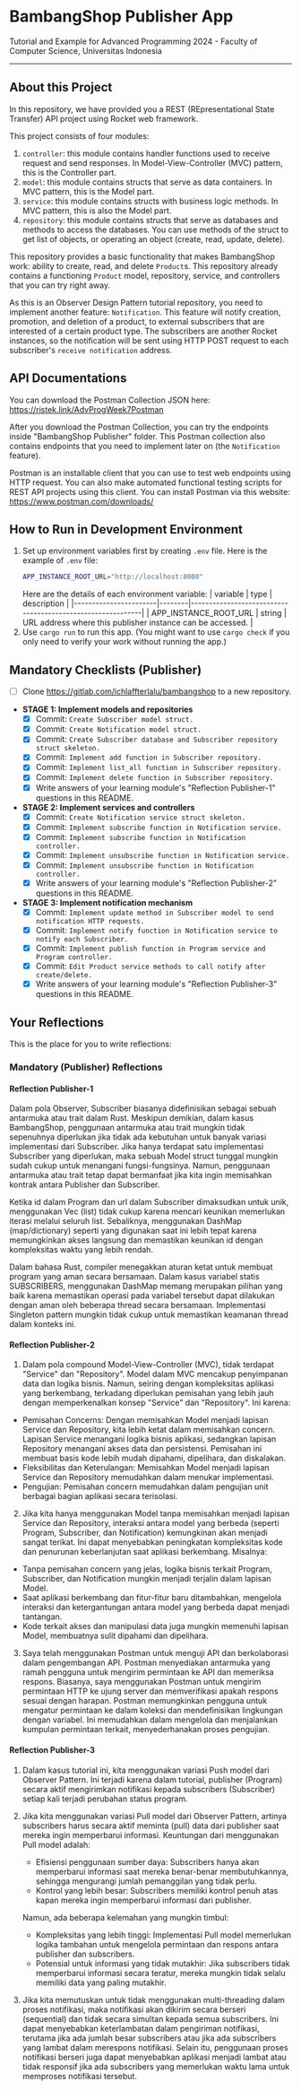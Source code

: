 # BambangShop Publisher App
Tutorial and Example for Advanced Programming 2024 - Faculty of Computer Science, Universitas Indonesia

---

## About this Project
In this repository, we have provided you a REST (REpresentational State Transfer) API project using Rocket web framework.

This project consists of four modules:
1.  `controller`: this module contains handler functions used to receive request and send responses.
    In Model-View-Controller (MVC) pattern, this is the Controller part.
2.  `model`: this module contains structs that serve as data containers.
    In MVC pattern, this is the Model part.
3.  `service`: this module contains structs with business logic methods.
    In MVC pattern, this is also the Model part.
4.  `repository`: this module contains structs that serve as databases and methods to access the databases.
    You can use methods of the struct to get list of objects, or operating an object (create, read, update, delete).

This repository provides a basic functionality that makes BambangShop work: ability to create, read, and delete `Product`s.
This repository already contains a functioning `Product` model, repository, service, and controllers that you can try right away.

As this is an Observer Design Pattern tutorial repository, you need to implement another feature: `Notification`.
This feature will notify creation, promotion, and deletion of a product, to external subscribers that are interested of a certain product type.
The subscribers are another Rocket instances, so the notification will be sent using HTTP POST request to each subscriber's `receive notification` address.

## API Documentations

You can download the Postman Collection JSON here: https://ristek.link/AdvProgWeek7Postman

After you download the Postman Collection, you can try the endpoints inside "BambangShop Publisher" folder.
This Postman collection also contains endpoints that you need to implement later on (the `Notification` feature).

Postman is an installable client that you can use to test web endpoints using HTTP request.
You can also make automated functional testing scripts for REST API projects using this client.
You can install Postman via this website: https://www.postman.com/downloads/

## How to Run in Development Environment
1.  Set up environment variables first by creating `.env` file.
    Here is the example of `.env` file:
    ```bash
    APP_INSTANCE_ROOT_URL="http://localhost:8000"
    ```
    Here are the details of each environment variable:
    | variable              | type   | description                                                |
    |-----------------------|--------|------------------------------------------------------------|
    | APP_INSTANCE_ROOT_URL | string | URL address where this publisher instance can be accessed. |
2.  Use `cargo run` to run this app.
    (You might want to use `cargo check` if you only need to verify your work without running the app.)

## Mandatory Checklists (Publisher)
-   [ ] Clone https://gitlab.com/ichlaffterlalu/bambangshop to a new repository.
-   **STAGE 1: Implement models and repositories**
    -   [x] Commit: `Create Subscriber model struct.`
    -   [x] Commit: `Create Notification model struct.`
    -   [x] Commit: `Create Subscriber database and Subscriber repository struct skeleton.`
    -   [x] Commit: `Implement add function in Subscriber repository.`
    -   [x] Commit: `Implement list_all function in Subscriber repository.`
    -   [x] Commit: `Implement delete function in Subscriber repository.`
    -   [x] Write answers of your learning module's "Reflection Publisher-1" questions in this README.
-   **STAGE 2: Implement services and controllers**
    -   [x] Commit: `Create Notification service struct skeleton.`
    -   [x] Commit: `Implement subscribe function in Notification service.`
    -   [x] Commit: `Implement subscribe function in Notification controller.`
    -   [x] Commit: `Implement unsubscribe function in Notification service.`
    -   [x] Commit: `Implement unsubscribe function in Notification controller.`
    -   [x] Write answers of your learning module's "Reflection Publisher-2" questions in this README.
-   **STAGE 3: Implement notification mechanism**
    -   [x] Commit: `Implement update method in Subscriber model to send notification HTTP requests.`
    -   [x] Commit: `Implement notify function in Notification service to notify each Subscriber.`
    -   [x] Commit: `Implement publish function in Program service and Program controller.`
    -   [x] Commit: `Edit Product service methods to call notify after create/delete.`
    -   [x] Write answers of your learning module's "Reflection Publisher-3" questions in this README.

## Your Reflections
This is the place for you to write reflections:

### Mandatory (Publisher) Reflections

#### Reflection Publisher-1
Dalam pola Observer, Subscriber biasanya didefinisikan sebagai sebuah antarmuka atau trait dalam Rust. Meskipun demikian, dalam kasus BambangShop, penggunaan antarmuka atau trait mungkin tidak sepenuhnya diperlukan jika tidak ada kebutuhan untuk banyak variasi implementasi dari Subscriber. Jika hanya terdapat satu implementasi Subscriber yang diperlukan, maka sebuah Model struct tunggal mungkin sudah cukup untuk menangani fungsi-fungsinya. Namun, penggunaan antarmuka atau trait tetap dapat bermanfaat jika kita ingin memisahkan kontrak antara Publisher dan Subscriber.

Ketika id dalam Program dan url dalam Subscriber dimaksudkan untuk unik, menggunakan Vec (list) tidak cukup karena mencari keunikan memerlukan iterasi melalui seluruh list. Sebaliknya, menggunakan DashMap (map/dictionary) seperti yang digunakan saat ini lebih tepat karena memungkinkan akses langsung dan memastikan keunikan id dengan kompleksitas waktu yang lebih rendah.

Dalam bahasa Rust, compiler menegakkan aturan ketat untuk membuat program yang aman secara bersamaan. Dalam kasus variabel statis SUBSCRIBERS, menggunakan DashMap memang merupakan pilihan yang baik karena memastikan operasi pada variabel tersebut dapat dilakukan dengan aman oleh beberapa thread secara bersamaan. Implementasi Singleton pattern mungkin tidak cukup untuk memastikan keamanan thread dalam konteks ini.

#### Reflection Publisher-2
1. Dalam pola compound Model-View-Controller (MVC), tidak terdapat "Service" dan "Repository". Model dalam MVC mencakup penyimpanan data dan logika bisnis. Namun, seiring dengan kompleksitas aplikasi yang berkembang, terkadang diperlukan pemisahan yang lebih jauh dengan memperkenalkan konsep "Service" dan "Repository". Ini karena:

- Pemisahan Concerns: Dengan memisahkan Model menjadi lapisan Service dan Repository, kita lebih ketat dalam memisahkan concern. Lapisan Service menangani logika bisnis aplikasi, sedangkan lapisan Repository menangani akses data dan persistensi. Pemisahan ini membuat basis kode lebih mudah dipahami, dipelihara, dan diskalakan.
- Fleksibilitas dan Keterulangan: Memisahkan Model menjadi lapisan Service dan Repository memudahkan dalam menukar implementasi.
- Pengujian: Pemisahan concern memudahkan dalam pengujian unit berbagai bagian aplikasi secara terisolasi.

2. Jika kita hanya menggunakan Model tanpa memisahkan menjadi lapisan Service dan Repository, interaksi antara model yang berbeda (seperti Program, Subscriber, dan Notification) kemungkinan akan menjadi sangat terikat. Ini dapat menyebabkan peningkatan kompleksitas kode dan penurunan keberlanjutan saat aplikasi berkembang. Misalnya:

- Tanpa pemisahan concern yang jelas, logika bisnis terkait Program, Subscriber, dan Notification mungkin menjadi terjalin dalam lapisan Model.
- Saat aplikasi berkembang dan fitur-fitur baru ditambahkan, mengelola interaksi dan ketergantungan antara model yang berbeda dapat menjadi tantangan.
- Kode terkait akses dan manipulasi data juga mungkin memenuhi lapisan Model, membuatnya sulit dipahami dan dipelihara.

3. Saya telah menggunakan Postman untuk menguji API dan berkolaborasi dalam pengembangan API. Postman menyediakan antarmuka yang ramah pengguna untuk mengirim permintaan ke API dan memeriksa respons. Biasanya, saya menggunakan Postman untuk mengirim permintaan HTTP ke ujung server dan memverifikasi apakah respons sesuai dengan harapan. Postman memungkinkan pengguna untuk mengatur permintaan ke dalam koleksi dan mendefinisikan lingkungan dengan variabel. Ini memudahkan dalam mengelola dan menjalankan kumpulan permintaan terkait, menyederhanakan proses pengujian.

#### Reflection Publisher-3
1. Dalam kasus tutorial ini, kita menggunakan variasi Push model dari Observer Pattern. Ini terjadi karena dalam tutorial, publisher (Program) secara aktif mengirimkan notifikasi kepada subscribers (Subscriber) setiap kali terjadi perubahan status program.

2. Jika kita menggunakan variasi Pull model dari Observer Pattern, artinya subscribers harus secara aktif meminta (pull) data dari publisher saat mereka ingin memperbarui informasi. Keuntungan dari menggunakan Pull model adalah:
   - Efisiensi penggunaan sumber daya: Subscribers hanya akan memperbarui informasi saat mereka benar-benar membutuhkannya, sehingga mengurangi jumlah pemanggilan yang tidak perlu.
   - Kontrol yang lebih besar: Subscribers memiliki kontrol penuh atas kapan mereka ingin memperbarui informasi dari publisher.

   Namun, ada beberapa kelemahan yang mungkin timbul:
   - Kompleksitas yang lebih tinggi: Implementasi Pull model memerlukan logika tambahan untuk mengelola permintaan dan respons antara publisher dan subscribers.
   - Potensial untuk informasi yang tidak mutakhir: Jika subscribers tidak memperbarui informasi secara teratur, mereka mungkin tidak selalu memiliki data yang paling mutakhir.

3. Jika kita memutuskan untuk tidak menggunakan multi-threading dalam proses notifikasi, maka notifikasi akan dikirim secara berseri (sequential) dan tidak secara simultan kepada semua subscribers. Ini dapat menyebabkan keterlambatan dalam pengiriman notifikasi, terutama jika ada jumlah besar subscribers atau jika ada subscribers yang lambat dalam merespons notifikasi. Selain itu, penggunaan proses notifikasi berseri juga dapat menyebabkan aplikasi menjadi lambat atau tidak responsif jika ada subscribers yang memerlukan waktu lama untuk memproses notifikasi tersebut.